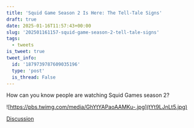 ```yaml
---
title: 'Squid Game Season 2 Is Here: The Tell-Tale Signs'
draft: true
date: 2025-01-16T11:57:43+00:00
slug: '202501161157-squid-game-season-2-tell-tale-signs'
tags:
  - tweets
is_tweet: true
tweet_info:
  id: '1879739787609035196'
  type: 'post'
  is_thread: False
---
```




How can you know people are watching Squid Games season 2?

![https://pbs.twimg.com/media/GhYtYAPaoAAMKu-.jpg](tYt9LJnLt5.jpg)

[Discussion](https://x.com/sytelus/status/1879739787609035196)
